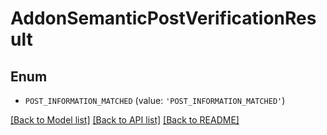 # AddonSemanticPostVerificationResult


## Enum

* `POST_INFORMATION_MATCHED` (value: `'POST_INFORMATION_MATCHED'`)

[[Back to Model list]](../README.md#documentation-for-models) [[Back to API list]](../README.md#documentation-for-api-endpoints) [[Back to README]](../README.md)


